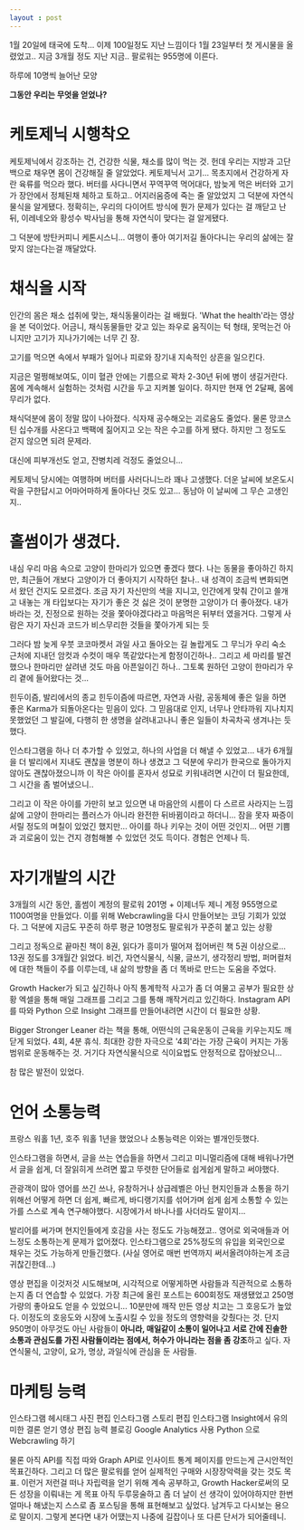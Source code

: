 ```yaml
---
layout : post
---
```


1월 20일에 태국에 도착...
이제 100일정도 지난 느낌이다
1월 23일부터 첫 게시물을 올렸었고..
지금 3개월 정도 지난 지금..
팔로워는 955명에 이른다.

하루에 10명씩 늘어난 모양

**그동안 우리는 무엇을 얻었나?**

# 케토제닉 시행착오

케토제닉에서 강조하는 건, 건강한 식물, 채소를 많이 먹는 것.
헌데 우리는 지방과 고단백으로 채우면 몸이 건강해질 줄 알았었다.
케토제닉서 고기... 목초지에서 건강하게 자란 육류를 먹으라 했다.
버터를 사다니면서 꾸역꾸역 먹어대다, 밤늦게 먹은 버터와 고기가
장안에서 정체된채
체하고 토하고.. 어지러움증에 죽는 줄 알았었지
그 덕분에 자연식물식을 알게됐다. 정확히는, 우리의 다이어트 방식에 뭔가 문제가 있다는 걸 깨닫고 난 뒤, 이레네오와 황성수 박사님을 통해 자연식이 맞다는 걸 알게됐다.

그 덕분에 방탄커피니 케톤시스니... 여행이 좋아 여기저길 돌아다니는 우리의 삶에는 잘 맞지 않는다는걸 깨달았다.

# 채식을 시작

인간의 몸은 채소 섭취에 맞는, 채식동물이라는 걸 배웠다.
'What the health'라는 영상을 본 덕이었다.
어금니, 채식동물들만 갖고 있는 좌우로 움직이는 턱 형태, 못먹는건 아니지만
고기가 지나가기에는 너무 긴 장. 

고기를 먹으면 속에서 부패가 일어나 피로와 장기내 지속적인 상흔을 일으킨다.

지금은 멀쩡해보여도, 이미 혈관 안에는 기름으로 꽉차 2-30년 뒤에 병이 생길거란다.
몸에 계속해서 실험하는 것처럼 시간을 두고 지켜볼 일이다. 하지만 현재 언 2달째, 몸에 무리가 없다.

채식덕분에 몸이 정말 많이 나아졌다.
식자재 공수해오는 괴로움도 줄었다. 물론 망코스틴 십수개를 사온다고 백팩에 짊어지고 오는 작은 수고를 하게 됐다. 하지만 그 정도도 걷지 않으면 되려 문제라.

대신에 피부개선도 얻고, 잔병치레 걱정도 줄었으니...

케토제닉 당시에는 여행하며 버터를 사러다니느라 꽤나 고생했다.
더운 날씨에 보온도시락을 구한답시고 어마어마하게 돌아다닌 것도 있고...
동남아 이 날씨에 그 무슨 고생인지..

# 홀썸이가 생겼다.

내심 우리 마음 속으로 고양이 한마리가 있으면 좋겠다 했다.
나는 동물을 좋아하긴 하지만, 최근들어 개보다 고양이가 더 좋아지기 시작하던 찰나..
내 성격이 조금씩 변화되면서 왔던 건지도 모르겠다.
조금 자기 자신만의 색을 지니고, 인간에게 맞춰 간이고 쓸개고 내놓는 개 타입보다는
자기가 좋은 것 싫은 것이 분명한 고양이가 더 좋아졌다.
내가 바라는 것, 진정으로 원하는 것을 쫓아야겠다라고 마음먹은 뒤부터 였을거다.
그렇게 사람은 자기 자신과 코드가 비스무리한 것들을 쫓아가게 되는 듯

그러다 밤 늦게 우붓 코코마켓서 과일 사고 돌아오는 길
놀랍게도 그 무늬가 우리 숙소 근처에 지내던 암컷과 수컷이 매우 똑같았다는게 함정이긴하나..
그리고 세 마리를 발견했으나 한마리만 살려낸 것도 마음 아픈일이긴 하나..
그토록 원하던 고양이 한마리가 우리 곁에 들어왔다는 것...

힌두이즘, 발리에서의 종교 힌두이즘에 따르면, 자연과 사람, 공동체에 좋은 일을 하면 좋은 Karma가 되돌아온다는 믿음이 있다.
그 믿음대로 인지, 너무나 안타까워 지나치지 못했었던 그 발길에, 다행히 한 생명을 살려내고나니
좋은 일들이 차곡차곡 생겨나는 듯 했다.

인스타그램을 하나 더 추가할 수 있었고, 하나의 사업을 더 해낼 수 있었고...
내가 6개월을 더 발리에서 지내도 괜찮을 명분이 하나 생겼고
그 덕분에 우리가 한국으로 돌아가지 않아도 괜찮아졌으니까
이 작은 아이를 혼자서 성묘로 키워내려면 시간이 더 필요한데, 그 시간을 좀 벌어냈으니..

그리고 이 작은 아이를 가만히 보고 있으면
내 마음안의 시름이 다 스르르 사라지는 느낌
삶에 고양이 한마리는 플러스가 아니라 완전한 뒤바뀜이라고 하더니...
잠을 못자 짜증이 서릴 정도의 며칠이 있었긴 했지만...
아이를 하나 키우는 것이 어떤 것인지... 어떤 기쁨과 괴로움이 있는 건지 경험해볼 수 있었던 것도 득이다.
경험은 언제나 득.


# 자기개발의 시간

3개월의 시간 동안, 홀썸이 계정의 팔로워 201명 + 이제너두 제니 계정 955명으로 1100여명을 만들었다.
이를 위해 Webcrawling을 다시 만들어보는 코딩 기회가 있었다.
그 덕분에 지금도 꾸준히 하루 평균 10명정도 팔로워가 꾸준히 붙고 있는 상황

그리고 정독으로 끝마친 책이 8권, 읽다가 흥미가 떨어져 접어버린 책 5권 이상으로... 
13권 정도를 3개월간 읽었다.
비건, 자연식물식, 식물, 글쓰기, 생각정리 방법, 퍼머컬처에 대한 책들이 주를 이루는데,
내 삶의 방향을 좀 더 똑바로 만드는 도움을 주었다.

Growth Hacker가 되고 싶긴하나 아직 통계학적 사고가 좀 더 여물고 공부가 필요한 상황
엑셀을 통해 매일 그래프를 그리고 그를 통해 깨작거리고 있긴하다.
Instagram API를 따와 Python 으로 Insight 그래프를 만들어내려면
시간이 더 필요한 상황.

Bigger Stronger Leaner 라는 책을 통해, 어떤식의 근육운동이 근육을 키우는지도 깨닫게 되었다.
4회, 4분 휴식. 최대한 강한 자극으로 '4회'라는 가장 근육이 커지는 가동범위로 운동해주는 것.
거기다 자연식물식으로 식이요법도 안정적으로 잡아놨으니...

참 많은 발전이 있었다.

# 언어 소통능력

프랑스 워홀 1년, 호주 워홀 1년을 했었으나
소통능력은 이와는 별개인듯했다.

인스타그램을 하면서, 글을 쓰는 연습들을 하면서
그리고 미니멀리즘에 대해 배워나가면서
글을 쉽게, 더 잘읽히게 쓰려면 
짧고 뚜렷한 단어들로 쉽게쉽게 말하고 써야했다.

관광객이 많아 영어를 쓰긴 쓰나, 유창하거나 상급레벨은 아닌 현지인들과 소통을 하기 위해선
어떻게 하면 더 쉽게, 빠르게, 바디랭기지를 섞어가며
쉽게 쉽게 소통할 수 있는가를 스스로 계속 연구해야했다.
시장에가서 바나나를 사더라도 말이지...

발리어를 써가며 현지인들에게 호감을 사는 정도도 가능해졌고..
영어로 외국애들과 어느정도 소통하는게 문제가 없어졌다.
인스타그램으로 25%정도의 유입을 외국인으로 채우는 것도 가능하게 만들긴했다.
(사실 영어로 매번 번역까지 써서올려야하는게 조금 귀찮긴한데...)

영상 편집을 이것저것 시도해보며, 시각적으로 어떻게하면 사람들과 직관적으로 소통하는지
좀 더 연습할 수 있었다. 가장 최근에 올린 포스트는 600회정도 재생됐었고 250명 가량의 좋아요도 얻을 수 있었으니... 10분만에 깨작 만든 영상 치고는 그 호응도가 높았다. 이정도의 호응도와 시장에 노출시킬 수 있을 정도의 영향력을 갖췄다는 것.
단지 950명이 아무것도 아닌 사람들이 **아니라, 매일같이 소통이 일어나고 서로 간에 진솔한 소통과 관심도를 가진 사람들이라는 점에서, 허수가 아니라는 점을 좀 강조**하고 싶다.
자연식물식, 고양이, 요가, 명상, 과일식에 관심을 둔 사람들.


# 마케팅 능력

인스타그램 헤시태그
사진 편집
인스타그램 스토리 편집
인스타그램 Insight에서 유의미한 결론 얻기
영상 편집 능력
블로깅
Google Analytics 사용
Python 으로 Webcrawling 하기

물론 아직 API를 직접 따와 Graph API로 인사이트 통계 페이지를 만드는게 근시안적인 목표긴하다.
그리고 더 많은 팔로워를 얻어 실제적인 구매와 시장장악력을 갖는 것도 목표.
이런거 저런걸 떠나 자립력을 얻기 위해 계속 공부하고, Growth Hacker로써의 모든 성장을 이뤄내는 게 목표
아직 두루뭉술하고 좀 더 날이 선 생각이 있어야하지만
한번 얼마나 해냈는지 스스로 좀 포스팅을 통해 표현해보고 싶었다.
남겨두고 다시보는 용으로 말이지.
그렇게 본다면 내가 어땠는지 나중에 길잡이나 또 다른 단서가 되어줄테니.

